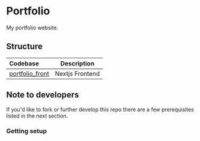 # Portfolio

My portfolio website.

## Structure

| Codebase                           |   Description   |
| :--------------------------------- | :-------------: |
| [portfolio_front](portfolio_front) | Nextjs Frontend |

## Note to developers

If you'd like to fork or further develop this repo there are a few prerequisites listed in the next section.

### Getting setup
